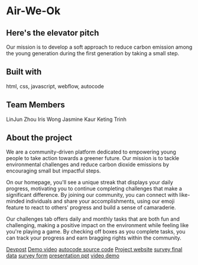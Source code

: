 # Air-We-Ok


## Here's the elevator pitch
Our mission is to develop a soft approach to reduce carbon emission among the young generation during the first generation by taking a small step. 


## Built with
html, css, javascript, webflow, autocode

## Team Members
LinJun Zhou
Iris Wong
Jasmine Kaur
Keting Trinh 

## About the project

We are a community-driven platform dedicated to empowering young people to take action towards a greener future. Our mission is to tackle environmental challenges and reduce carbon dioxide emissions by encouraging small but impactful steps.

On our homepage, you'll see a unique streak that displays your daily progress, motivating you to continue completing challenges that make a significant difference. By joining our community, you can connect with like-minded individuals and share your accomplishments, using our emoji feature to react to others' progress and build a sense of camaraderie.

Our challenges tab offers daily and monthly tasks that are both fun and challenging, making a positive impact on the environment while feeling like you're playing a game. By checking off boxes as you complete tasks, you can track your progress and earn bragging rights within the community.


[Devpost](https://devpost.com/submit-to/17505-ellehacks-2023/manage/submissions)
[Demo video](https://youtu.be/MFJUJsoTO7I)
[autocode source code](https://autocode.com/ericericeric/templates/my-new-project/)
[Project website](airweok.webflow.io)
[survey final data](https://docs.google.com/spreadsheets/d/1SdwD9cCPOBcKjrypd75cXy5cy22VRHE_3zvuCApOMPs/edit?usp=sharing)
[survey form](https://forms.gle/w5T6npvpDaJbkzGL7)
[presentation ppt](https://www.canva.com/design/DAFa8RZr3Vo/lXCz2w5iVTdhKL8twFFy-w/view?utm_content=DAFa8RZr3Vo&utm_campaign=designshare&utm_medium=link&utm_source=publishsharelink)
[video demo](https://youtu.be/MFJUJsoTO7I)
